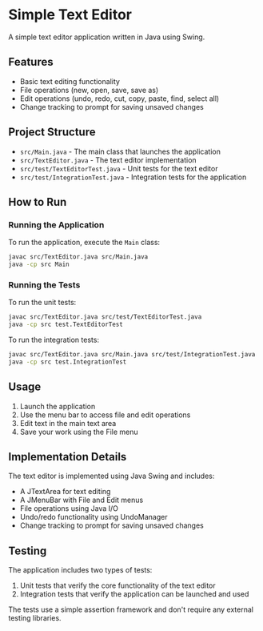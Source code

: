 # Simple Text Editor

A simple text editor application written in Java using Swing.

## Features

- Basic text editing functionality
- File operations (new, open, save, save as)
- Edit operations (undo, redo, cut, copy, paste, find, select all)
- Change tracking to prompt for saving unsaved changes

## Project Structure

- `src/Main.java` - The main class that launches the application
- `src/TextEditor.java` - The text editor implementation
- `src/test/TextEditorTest.java` - Unit tests for the text editor
- `src/test/IntegrationTest.java` - Integration tests for the application

## How to Run

### Running the Application

To run the application, execute the `Main` class:

```bash
javac src/TextEditor.java src/Main.java
java -cp src Main
```

### Running the Tests

To run the unit tests:

```bash
javac src/TextEditor.java src/test/TextEditorTest.java
java -cp src test.TextEditorTest
```

To run the integration tests:

```bash
javac src/TextEditor.java src/Main.java src/test/IntegrationTest.java
java -cp src test.IntegrationTest
```

## Usage

1. Launch the application
2. Use the menu bar to access file and edit operations
3. Edit text in the main text area
4. Save your work using the File menu

## Implementation Details

The text editor is implemented using Java Swing and includes:

- A JTextArea for text editing
- A JMenuBar with File and Edit menus
- File operations using Java I/O
- Undo/redo functionality using UndoManager
- Change tracking to prompt for saving unsaved changes

## Testing

The application includes two types of tests:

1. Unit tests that verify the core functionality of the text editor
2. Integration tests that verify the application can be launched and used

The tests use a simple assertion framework and don't require any external testing libraries.